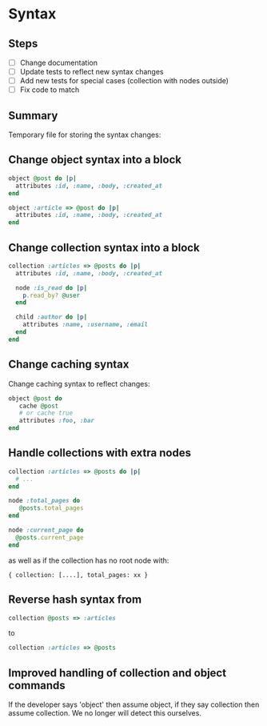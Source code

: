 # Syntax

## Steps

 - [ ] Change documentation 
 - [ ] Update tests to reflect new syntax changes
 - [ ] Add new tests for special cases (collection with nodes outside)
 - [ ] Fix code to match

## Summary

Temporary file for storing the syntax changes:

## Change object syntax into a block

```ruby
object @post do |p|
  attributes :id, :name, :body, :created_at
end
```

```ruby
object :article => @post do |p|
  attributes :id, :name, :body, :created_at
end
```

## Change collection syntax into a block

```ruby
collection :articles => @posts do |p|
  attributes :id, :name, :body, :created_at

  node :is_read do |p|
    p.read_by? @user
  end

  child :author do |p|
    attributes :name, :username, :email
  end
end
```

## Change caching syntax

Change caching syntax to reflect changes:

```ruby
object @post do
   cache @post 
   # or cache true
   attributes :foo, :bar
end
```

## Handle collections with extra nodes

```ruby
collection :articles => @posts do |p|
  # ...
end

node :total_pages do
   @posts.total_pages
end

node :current_page do
  @posts.current_page
end
```

as well as if the collection has no root node with:

```
{ collection: [....], total_pages: xx }
```

## Reverse hash syntax from

```ruby
collection @posts => :articles
```

to

```ruby
collection :articles => @posts
```

## Improved handling of collection and object commands

If the developer says 'object' then assume object, if they say collection then assume collection. 
We no longer will detect this ourselves. 